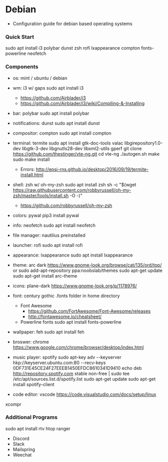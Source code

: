 # Debian
- Configuration guide for debian based operating systems

### Quick Start
sudo apt install i3 polybar dunst zsh rofi lxappearance compton fonts-powerline neofetch

### Components
- os: mint / ubuntu / debian

- wm: i3 w/ gaps
    sudo apt install i3
    - https://github.com/Airblader/i3
    - https://github.com/Airblader/i3/wiki/Compiling-&-Installing

- bar: polybar
    sudo apt install polybar

- notifications: dunst
    sudo apt install dunst

- compositor: compton
    sudo apt install compton

- terminal: termite
    sudo apt install gtk-doc-tools valac libgirepository1.0-dev libgtk-3-dev libgnutls28-dev libxml2-utils gperf
    git clone https://github.com/thestinger/vte-ng.git
    cd vte-ng
    ./autogen.sh
    make
    sudo make install 
    - Errors: http://epsi-rns.github.io/desktop/2016/09/19/termite-install.html

- shell: zsh w/ oh-my-zsh
    sudo apt install zsh
    sh -c "$(wget https://raw.githubusercontent.com/robbyrussell/oh-my-zsh/master/tools/install.sh -O -)"
    - https://github.com/robbyrussell/oh-my-zsh
    
- colors: pywal
    pip3 install pywal

- info: neofetch
    sudo apt install neofetch

- file manager: nautilius
    preinstalled

- launcher: rofi
    sudo apt install rofi

- appearance: lxappearance
    sudo apt install lxappearance

- theme: arc dark
    https://www.gnome-look.org/browse/cat/135/ord/top/
    or
    sudo add-apt-repository ppa:noobslab/themes
    sudo apt-get update
    sudo apt-get install arc-theme
    
- icons: plane-dark
    https://www.gnome-look.org/p/1178976/

- font: century gothic
    .fonts folder in home directory
    - Font Awesome
        - https://github.com/FortAwesome/Font-Awesome/releases
        - http://fontawesome.io/cheatsheet/
    - Powerline fonts
        sudo apt install fonts-powerline

- wallpaper: feh
    sudo apt install feh

- broswer: chrome
    https://www.google.com/chrome/browser/desktop/index.html

- music player: spotify
    sudo apt-key adv --keyserver hkp://keyserver.ubuntu.com:80 --recv-keys 0DF731E45CE24F27EEEB1450EFDC8610341D9410
    echo deb http://repository.spotify.com stable non-free | sudo tee /etc/apt/sources.list.d/spotify.list
    sudo apt-get update
    sudo apt-get install spotify-client

- code editor: vscode
    https://code.visualstudio.com/docs/setup/linux

xcompr

### Additional Programs
sudo apt install rtv htop ranger 
- Discord
- Slack
- Mailspring
- Weechat 
